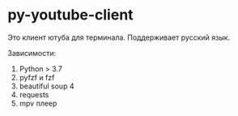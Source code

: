 # py-youtube-client
Это клиент ютуба для терминала.
Поддерживает русский язык.

Зависимости:
1) Python > 3.7
2) pyfzf и fzf
3) beautiful soup 4
4) requests
5) mpv плеер
